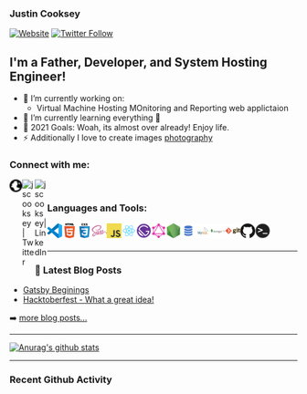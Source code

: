 ### Justin Cooksey

[![Website](https://img.shields.io/website?label=justincooksey.com&style=for-the-badge&url=https%3A%2F%2Fjustincooksey.com)](https://justincooksey.com)
[![Twitter Follow](https://img.shields.io/twitter/follow/jscooksey?color=1DA1F2&logo=twitter&style=for-the-badge)](https://twitter.com/intent/follow?original_referer=https%3A%2F%2Fgithub.com%2FcodeSTACKr&screen_name=jscooksey)

## I'm a Father, Developer, and System Hosting Engineer!

- 🔭 I’m currently working on:
  - Virtual Machine Hosting MOnitoring and Reporting web applictaion
- 🌱 I’m currently learning everything 🤣
- 🥅 2021 Goals: Woah, its almost over already!  Enjoy life.
- ⚡  Additionally I love to create images [photography]

### Connect with me:

[<img align="left" alt="justincooksey.com" width="22px" src="https://raw.githubusercontent.com/iconic/open-iconic/master/svg/globe.svg" />][website]
[<img align="left" alt="jscooksey | Twitter" width="22px" src="https://cdn.jsdelivr.net/npm/simple-icons@v3/icons/twitter.svg" />][twitter]
[<img align="left" alt="jscooksey| LinkedIn" width="22px" src="https://cdn.jsdelivr.net/npm/simple-icons@v3/icons/linkedin.svg" />][linkedin]

<br />

### Languages and Tools:

[<img align="left" alt="Visual Studio Code" width="26px" src="https://raw.githubusercontent.com/github/explore/80688e429a7d4ef2fca1e82350fe8e3517d3494d/topics/visual-studio-code/visual-studio-code.png" />][website]
[<img align="left" alt="HTML5" width="26px" src="https://raw.githubusercontent.com/github/explore/80688e429a7d4ef2fca1e82350fe8e3517d3494d/topics/html/html.png" />][website]
[<img align="left" alt="CSS3" width="26px" src="https://raw.githubusercontent.com/github/explore/80688e429a7d4ef2fca1e82350fe8e3517d3494d/topics/css/css.png" />][website]
[<img align="left" alt="Sass" width="26px" src="https://raw.githubusercontent.com/github/explore/80688e429a7d4ef2fca1e82350fe8e3517d3494d/topics/sass/sass.png" />][website]
[<img align="left" alt="JavaScript" width="26px" src="https://raw.githubusercontent.com/github/explore/80688e429a7d4ef2fca1e82350fe8e3517d3494d/topics/javascript/javascript.png" />][website]
[<img align="left" alt="React" width="26px" src="https://raw.githubusercontent.com/github/explore/80688e429a7d4ef2fca1e82350fe8e3517d3494d/topics/react/react.png" />][website]
[<img align="left" alt="Gatsby" width="26px" src="https://raw.githubusercontent.com/github/explore/e94815998e4e0713912fed477a1f346ec04c3da2/topics/gatsby/gatsby.png" />][website]
[<img align="left" alt="GraphQL" width="26px" src="https://raw.githubusercontent.com/github/explore/80688e429a7d4ef2fca1e82350fe8e3517d3494d/topics/graphql/graphql.png" />][website]
[<img align="left" alt="Node.js" width="26px" src="https://raw.githubusercontent.com/github/explore/80688e429a7d4ef2fca1e82350fe8e3517d3494d/topics/nodejs/nodejs.png" />][website]
[<img align="left" alt="SQL" width="26px" src="https://raw.githubusercontent.com/github/explore/80688e429a7d4ef2fca1e82350fe8e3517d3494d/topics/sql/sql.png" />][website]
[<img align="left" alt="MySQL" width="26px" src="https://raw.githubusercontent.com/github/explore/80688e429a7d4ef2fca1e82350fe8e3517d3494d/topics/mysql/mysql.png" />][website]
[<img align="left" alt="MongoDB" width="26px" src="https://raw.githubusercontent.com/github/explore/80688e429a7d4ef2fca1e82350fe8e3517d3494d/topics/mongodb/mongodb.png" />][website]
[<img align="left" alt="Git" width="26px" src="https://raw.githubusercontent.com/github/explore/80688e429a7d4ef2fca1e82350fe8e3517d3494d/topics/git/git.png" />][website]
[<img align="left" alt="GitHub" width="26px" src="https://raw.githubusercontent.com/github/explore/78df643247d429f6cc873026c0622819ad797942/topics/github/github.png" />][website]
[<img align="left" alt="Terminal" width="26px" src="https://raw.githubusercontent.com/github/explore/80688e429a7d4ef2fca1e82350fe8e3517d3494d/topics/terminal/terminal.png" />][website]

<br />
<br />

---

### 📕 Latest Blog Posts

<!-- BLOG-POST-LIST:START -->
- [Gatsby Beginings](https://justincooksey.com/blog/gatsby-beginings/)
- [Hacktoberfest - What a great idea!](https://justincooksey.com/blog/hacktoberfest-2019/)
<!-- BLOG-POST-LIST:END -->

➡️ [more blog posts...](https://justincooksey.com/blog)

---

[![Anurag's github stats](https://github-readme-stats.vercel.app/api?username=jscooksey&show_icons=true&theme=dark)](https://github.com/anuraghazra/github-readme-stats)

---

### Recent Github Activity
  
<!--START_SECTION:activity-->
<!--END_SECTION:activity-->

[website]: https://justincooksey.com
[twitter]: https://twitter.com/jscooksey
[linkedin]: https://linkedin.com/in/jscooksey
[photography]: https://justincooksey.photography
